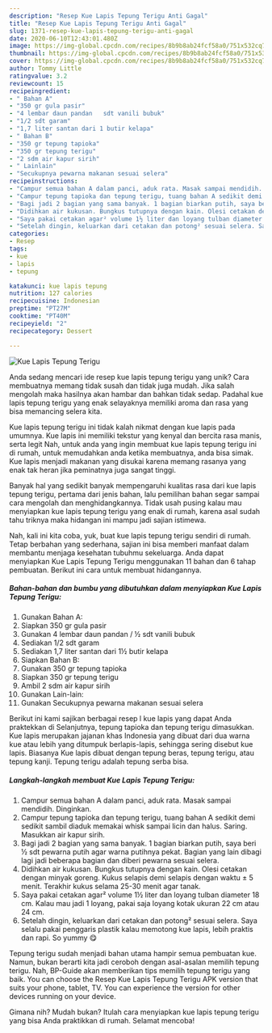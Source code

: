 ```yaml
---
description: "Resep Kue Lapis Tepung Terigu Anti Gagal"
title: "Resep Kue Lapis Tepung Terigu Anti Gagal"
slug: 1371-resep-kue-lapis-tepung-terigu-anti-gagal
date: 2020-06-10T12:43:01.480Z
image: https://img-global.cpcdn.com/recipes/8b9b8ab24fcf58a0/751x532cq70/kue-lapis-tepung-terigu-foto-resep-utama.jpg
thumbnail: https://img-global.cpcdn.com/recipes/8b9b8ab24fcf58a0/751x532cq70/kue-lapis-tepung-terigu-foto-resep-utama.jpg
cover: https://img-global.cpcdn.com/recipes/8b9b8ab24fcf58a0/751x532cq70/kue-lapis-tepung-terigu-foto-resep-utama.jpg
author: Tommy Little
ratingvalue: 3.2
reviewcount: 15
recipeingredient:
- " Bahan A"
- "350 gr gula pasir"
- "4 lembar daun pandan   sdt vanili bubuk"
- "1/2 sdt garam"
- "1,7 liter santan dari 1 butir kelapa"
- " Bahan B"
- "350 gr tepung tapioka"
- "350 gr tepung terigu"
- "2 sdm air kapur sirih"
- " Lainlain"
- "Secukupnya pewarna makanan sesuai selera"
recipeinstructions:
- "Campur semua bahan A dalam panci, aduk rata. Masak sampai mendidih. Dinginkan."
- "Campur tepung tapioka dan tepung terigu, tuang bahan A sedikit demi sedikit sambil diaduk memakai whisk sampai licin dan halus. Saring. Masukkan air kapur sirih."
- "Bagi jadi 2 bagian yang sama banyak. 1 bagian biarkan putih, saya beri ½ sdt pewarna putih agar warna putihnya pekat. Bagian yang lain dibagi lagi jadi beberapa bagian dan diberi pewarna sesuai selera."
- "Didihkan air kukusan. Bungkus tutupnya dengan kain. Olesi cetakan dengan minyak goreng. Kukus selapis demi selapis dengan waktu ± 5 menit. Terakhir kukus selama 25-30 menit agar tanak."
- "Saya pakai cetakan agar² volume 1½ liter dan loyang tulban diameter 18 cm. Kalau mau jadi 1 loyang, pakai saja loyang kotak ukuran 22 cm atau 24 cm."
- "Setelah dingin, keluarkan dari cetakan dan potong² sesuai selera. Saya selalu pakai penggaris plastik kalau memotong kue lapis, lebih praktis dan rapi. So yummy 😋"
categories:
- Resep
tags:
- kue
- lapis
- tepung

katakunci: kue lapis tepung 
nutrition: 127 calories
recipecuisine: Indonesian
preptime: "PT27M"
cooktime: "PT40M"
recipeyield: "2"
recipecategory: Dessert

---
```



![Kue Lapis Tepung Terigu](https://img-global.cpcdn.com/recipes/8b9b8ab24fcf58a0/751x532cq70/kue-lapis-tepung-terigu-foto-resep-utama.jpg)

Anda sedang mencari ide resep kue lapis tepung terigu yang unik? Cara membuatnya memang tidak susah dan tidak juga mudah. Jika salah mengolah maka hasilnya akan hambar dan bahkan tidak sedap. Padahal kue lapis tepung terigu yang enak selayaknya memiliki aroma dan rasa yang bisa memancing selera kita.

Kue lapis tepung terigu ini tidak kalah nikmat dengan kue lapis pada umumnya. Kue lapis ini memiliki tekstur yang kenyal dan bercita rasa manis, serta legit Nah, untuk anda yang ingin membuat kue lapis tepung terigu ini di rumah, untuk memudahkan anda ketika membuatnya, anda bisa simak. Kue lapis menjadi makanan yang disukai karena memang rasanya yang enak tak heran jika peminatnya juga sangat tinggi.

Banyak hal yang sedikit banyak mempengaruhi kualitas rasa dari kue lapis tepung terigu, pertama dari jenis bahan, lalu pemilihan bahan segar sampai cara mengolah dan menghidangkannya. Tidak usah pusing kalau mau menyiapkan kue lapis tepung terigu yang enak di rumah, karena asal sudah tahu triknya maka hidangan ini mampu jadi sajian istimewa.


Nah, kali ini kita coba, yuk, buat kue lapis tepung terigu sendiri di rumah. Tetap berbahan yang sederhana, sajian ini bisa memberi manfaat dalam membantu menjaga kesehatan tubuhmu sekeluarga. Anda dapat menyiapkan Kue Lapis Tepung Terigu menggunakan 11 bahan dan 6 tahap pembuatan. Berikut ini cara untuk membuat hidangannya.

<!--inarticleads1-->

##### Bahan-bahan dan bumbu yang dibutuhkan dalam menyiapkan Kue Lapis Tepung Terigu:

1. Gunakan  Bahan A:
1. Siapkan 350 gr gula pasir
1. Gunakan 4 lembar daun pandan / ½ sdt vanili bubuk
1. Sediakan 1/2 sdt garam
1. Sediakan 1,7 liter santan dari 1½ butir kelapa
1. Siapkan  Bahan B:
1. Gunakan 350 gr tepung tapioka
1. Siapkan 350 gr tepung terigu
1. Ambil 2 sdm air kapur sirih
1. Gunakan  Lain-lain:
1. Gunakan Secukupnya pewarna makanan sesuai selera


Berikut ini kami sajikan berbagai resep l kue lapis yang dapat Anda praktekkan di Selanjutnya, tepung tapioka dan tepung terigu dimasukkan. Kue lapis merupakan jajanan khas Indonesia yang dibuat dari dua warna kue atau lebih yang ditumpuk berlapis-lapis, sehingga sering disebut kue lapis. Biasanya Kue lapis dibuat dengan tepung beras, tepung terigu, atau tepung kanji. Tepung terigu adalah tepung serba bisa. 

<!--inarticleads2-->

##### Langkah-langkah membuat Kue Lapis Tepung Terigu:

1. Campur semua bahan A dalam panci, aduk rata. Masak sampai mendidih. Dinginkan.
1. Campur tepung tapioka dan tepung terigu, tuang bahan A sedikit demi sedikit sambil diaduk memakai whisk sampai licin dan halus. Saring. Masukkan air kapur sirih.
1. Bagi jadi 2 bagian yang sama banyak. 1 bagian biarkan putih, saya beri ½ sdt pewarna putih agar warna putihnya pekat. Bagian yang lain dibagi lagi jadi beberapa bagian dan diberi pewarna sesuai selera.
1. Didihkan air kukusan. Bungkus tutupnya dengan kain. Olesi cetakan dengan minyak goreng. Kukus selapis demi selapis dengan waktu ± 5 menit. Terakhir kukus selama 25-30 menit agar tanak.
1. Saya pakai cetakan agar² volume 1½ liter dan loyang tulban diameter 18 cm. Kalau mau jadi 1 loyang, pakai saja loyang kotak ukuran 22 cm atau 24 cm.
1. Setelah dingin, keluarkan dari cetakan dan potong² sesuai selera. Saya selalu pakai penggaris plastik kalau memotong kue lapis, lebih praktis dan rapi. So yummy 😋


Tepung terigu sudah menjadi bahan utama hampir semua pembuatan kue. Namun, bukan berarti kita jadi ceroboh dengan asal-asalan memilih tepung terigu. Nah, BP-Guide akan memberikan tips memilih tepung terigu yang baik. You can choose the Resep Kue Lapis Tepung Terigu APK version that suits your phone, tablet, TV. You can experience the version for other devices running on your device. 

Gimana nih? Mudah bukan? Itulah cara menyiapkan kue lapis tepung terigu yang bisa Anda praktikkan di rumah. Selamat mencoba!
